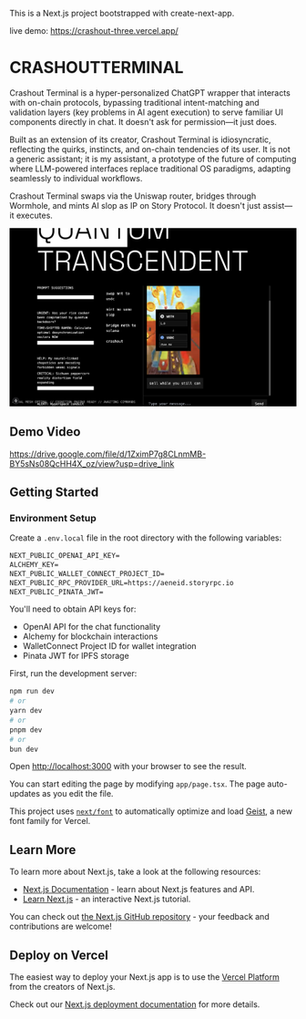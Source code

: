 This is a Next.js project bootstrapped with create-next-app.

live demo:
https://crashout-three.vercel.app/

# CRASHOUTTERMINAL
Crashout Terminal is a hyper-personalized ChatGPT wrapper that interacts with on-chain protocols, bypassing traditional intent-matching and validation layers (key problems in AI agent execution) to serve familiar UI components directly in chat. It doesn't ask for permission—it just does.

Built as an extension of its creator, Crashout Terminal is idiosyncratic, reflecting the quirks, instincts, and on-chain tendencies of its user. It is not a generic assistant; it is my assistant, a prototype of the future of computing where LLM-powered interfaces replace traditional OS paradigms, adapting seamlessly to individual workflows.

Crashout Terminal swaps via the Uniswap router, bridges through Wormhole, and mints AI slop as IP on Story Protocol. It doesn't just assist—it executes.

![Project Screenshot](https://raw.githubusercontent.com/sw4geth/crashout/refs/heads/main/public/Screenshot.png)

## Demo Video

https://drive.google.com/file/d/1ZximP7g8CLnmMB-BY5sNs08QcHH4X_oz/view?usp=drive_link

## Getting Started

### Environment Setup

Create a `.env.local` file in the root directory with the following variables:

```
NEXT_PUBLIC_OPENAI_API_KEY=
ALCHEMY_KEY=
NEXT_PUBLIC_WALLET_CONNECT_PROJECT_ID=
NEXT_PUBLIC_RPC_PROVIDER_URL=https://aeneid.storyrpc.io
NEXT_PUBLIC_PINATA_JWT=
```

You'll need to obtain API keys for:
- OpenAI API for the chat functionality
- Alchemy for blockchain interactions
- WalletConnect Project ID for wallet integration
- Pinata JWT for IPFS storage

First, run the development server:

```bash
npm run dev
# or
yarn dev
# or
pnpm dev
# or
bun dev
```

Open [http://localhost:3000](http://localhost:3000) with your browser to see the result.

You can start editing the page by modifying `app/page.tsx`. The page auto-updates as you edit the file.

This project uses [`next/font`](https://nextjs.org/docs/app/building-your-application/optimizing/fonts) to automatically optimize and load [Geist](https://vercel.com/font), a new font family for Vercel.

## Learn More

To learn more about Next.js, take a look at the following resources:

- [Next.js Documentation](https://nextjs.org/docs) - learn about Next.js features and API.
- [Learn Next.js](https://nextjs.org/learn) - an interactive Next.js tutorial.

You can check out [the Next.js GitHub repository](https://github.com/vercel/next.js) - your feedback and contributions are welcome!

## Deploy on Vercel

The easiest way to deploy your Next.js app is to use the [Vercel Platform](https://vercel.com/new?utm_medium=default-template&filter=next.js&utm_source=create-next-app&utm_campaign=create-next-app-readme) from the creators of Next.js.

Check out our [Next.js deployment documentation](https://nextjs.org/docs/app/building-your-application/deploying) for more details.
